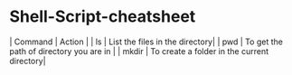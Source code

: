 # Shell-Script-cheatsheet

| Command | Action |
| ls | List the files in the directory|
| pwd | To get the path of directory you are in |
| mkdir <folder name> | To create a folder in the current directory|
